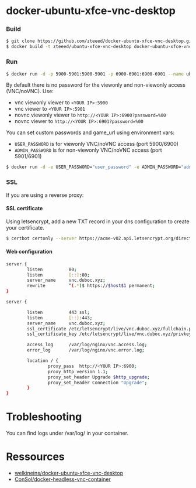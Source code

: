 docker-ubuntu-xfce-vnc-desktop
=========================

### Build

```bash
$ git clone https://github.com/zteeed/docker-ubuntu-xfce-vnc-desktop.git
$ docker build -t zteeed/ubuntu-xfce-vnc-desktop docker-ubuntu-xfce-vnc-desktop
```

### Run

```bash
$ docker run -d -p 5900-5901:5900-5901 -p 6900-6901:6900-6901 --name ubuntu-xfce-vnc-desktop zteeed/ubuntu-xfce-vnc-desktop
```

By default there is no password for the viewonly and non-viewonly access (VNC/noVNC).
Use:
- vnc viewonly viewer to `<YOUR IP>:5900`
- vnc viewer to `<YOUR IP>:5901`
- novnc viewonly viewer to `http://<YOUR IP>:6900?password=%00`
- novnc viewer to `http://<YOUR IP>:6901?password=%00`

You can set custom passwords and game\_url using environment vars:
- `USER_PASSWORD` is for viewonly VNC/noVNC access (port 5900/6900)
- `ADMIN_PASSWORD` is for non-viewonly VNC/noVNC access (port 5901/6901)

```bash
$ docker run -d -e USER_PASSWORD="user_password" -e ADMIN_PASSWORD="admin_password" -e GAME_URL="https://gameon.world" -p 5900-5901:5900-5901 -p 6900-6901:6900-6901 --name ubuntu-xfce-vnc-desktop zteeed/ubuntu-xfce-vnc-desktop
```

### SSL

If you are using a reverse proxy:

#### SSL certificate

Using letsencrypt, add a new TXT record in your dns configuration to create your certificate.
```bash
$ certbot certonly --server https://acme-v02.api.letsencrypt.org/directory --manual --preferred-challenges dns -d 'vnc.duboc.xyz'
```

#### Web configuration

```bash
server {
        listen          80;
        listen          [::]:80;
        server_name     vnc.duboc.xyz;
        rewrite         ^(.*)$ https://$host$1 permanent;
}

server {

        listen          443 ssl;
        listen          [::]:443;
        server_name     vnc.duboc.xyz;
        ssl_certificate /etc/letsencrypt/live/vnc.duboc.xyz/fullchain.pem;
        ssl_certificate_key /etc/letsencrypt/live/vnc.duboc.xyz/privkey.pem;

        access_log      /var/log/nginx/vnc.access.log;
        error_log       /var/log/nginx/vnc.error.log;

        location / {
                proxy_pass  http://<YOUR IP>:6900;
                proxy_http_version 1.1;
                proxy_set_header Upgrade $http_upgrade;
                proxy_set_header Connection "Upgrade";
        }
}
```


Trobleshooting
==================
You can find logs under /var/log/ in your container.


Ressources
==================
- [welkineins/docker-ubuntu-xfce-vnc-desktop](https://github.com/welkineins/docker-ubuntu-xfce-vnc-desktop)
- [ConSol/docker-headless-vnc-container](https://github.com/ConSol/docker-headless-vnc-container)
